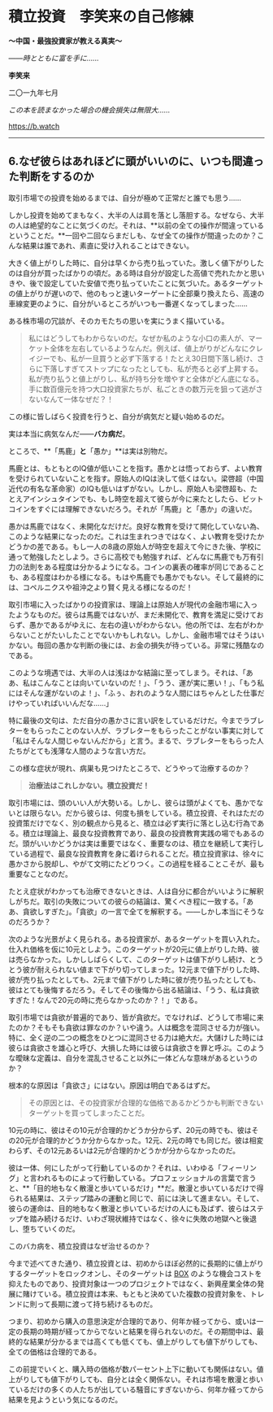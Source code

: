 # **積立投資　李笑来の自己修練**

**～中国・最強投資家が教える真実～**

*――時とともに富を手に……*

**李笑来**

二〇一九年七月

*この本を読まなかった場合の機会損失は無限大……*

https://b.watch

------

## **6.なぜ彼らはあれほどに頭がいいのに、いつも間違った判断をするのか**

取引市場での投資を始めるまでは、自分が極めて正常だと誰でも思う……

しかし投資を始めてまもなく、大半の人は肩を落とし落胆する。なぜなら、大半の人は絶望的なことに気づくのだ。それは、**以前の全ての操作が間違っているということだ。**一回や二回ならまだしも、なぜ全ての操作が間違ったのか？こんな結果は誰であれ、素直に受け入れることはできない。

大きく値上がりした時に、自分は早くから売り払っていた。激しく値下がりしたのは自分が買ったばかりの頃だ。ある時は自分が設定した高値で売れたかと思いきや、後で設定していた安値で売り払っていたことに気づいた。あるターゲットの値上がりが遅いので、他のもっと速いターゲートに全部乗り換えたら、高速の車線変更のように、自分がいるところがいつも一番遅くなってしまった……

ある株市場の冗談が、そのカモたちの思いを実にうまく描いている。

> 私にはどうしてもわからないのだ。なぜか私のような小口の素人が、マーケット全体を左右しているようなんだ。例えば、値上がりがどんなにクレイジーでも、私が一旦買うと必ず下落する！たとえ30日間下落し続け、さらに下落しすぎてストップになったとしても、私が売ると必ず上昇する。私が売り払うと値上がりし、私が持ち分を増やすと全体がどん底になる。手に数百億元を持つ大口投資家たちが、私ごときの数万元を狙って逃がさないなんて一体なぜだ？！

この様に皆しばらく投資を行うと、自分が病気だと疑い始めるのだ。

実は本当に病気なんだ――**バカ病だ**。

ところで、**「馬鹿」**と**「愚か」**は実は別物だ。

馬鹿とは、もともとのIQ値が低いことを指す。愚かとは悟っておらず、よい教育を受けられていないことを指す。原始人のIQは決して低くはない。梁啓超（中国近代の有名な革命家）のIQも低いはずがない。しかし、原始人も梁啓超も、たとえアインシュタインでも、もし時空を超えて彼らが今に来たとしたら、ビットコインをすぐには理解できないだろう。それが「馬鹿」と「愚か」の違いだ。

愚かは馬鹿ではなく、未開化なだけだ。良好な教育を受けて開化していない為、このような結果になったのだ。これは生まれつきではなく、よい教育を受けたかどうかの差である。もし一人の8歳の原始人が時空を超えて今にきた後、学校に通って勉強したとしよう。さらに高校でも勉強すれば、どんなに馬鹿でも万有引力の法則をある程度は分かるようになる。コインの裏表の確率が同じであることも、ある程度はわかる様になる。もはや馬鹿でも愚かでもない。そして最終的には、コペルニクスや祖沖之より賢く見える様になるのだ！

取引市場に入ったばかりの投資家は、理論上は原始人が現代の金融市場に入ったようなものだ。彼らは馬鹿ではないが、まだ未開化で、教育を満足に受けておらず、愚かであるがゆえに、左右の違いがわからない。他の所では、左右がわからないことがたいしたことでないかもしれない。しかし、金融市場ではそうはいかない。毎回の愚かな判断の後には、お金の損失が待っている。非常に残酷なのである。

このような境遇では、大半の人は浅はかな結論に至ってしまう。それは、「ああ、私はこんなことは向いていないのだ！」、「うう、運が実に悪い！」、「もう私にはそんな運がないのよ！」、「ふぅ、おれのような人間にはちゃんとした仕事だけやっていればいいんだな……」

特に最後の文句は、ただ自分の愚かさに言い訳をしているだけだ。今までラブレターをもらったことのない人が、ラブレターをもらったことがない事実に対して「私はそんな人間じゃないんだから」と言う。まるで、ラブレターをもらった人たちがとても浅薄な人間のような言い方だ。

この様な症状が現れ、病巣も見つけたところで、どうやって治療するのか？

> **治療法はこれしかない。積立投資だ！**

取引市場には、頭のいい人が大勢いる。しかし、彼らは頭がよくても、愚かでないとは限らない。だから彼らは、何度も損をしている。積立投資、それはただの投資策だけでなく、別の観点から見ると、積立は必ず実行に落とし込む行為である。積立は理論上、最良な投資教育であり、最良の投資教育実践の場でもあるのだ。頭がいいかどうかは実は重要ではなく、重要なのは、積立を継続して実行している過程で、最良な投資教育を身に着けられることだ。積立投資家は、徐々に愚かさから脱却し、やがて文明にたどりつく。この過程を経ることこそが、最も重要なことなのだ。

たとえ症状がわかっても治療できないときは、人は自分に都合がいいように解釈しがちだ。取引の失敗についての彼らの結論は、驚くべき程に一致する。「ああ、貪欲しすぎた」。「貪欲」の一言で全てを解釈する。――しかし本当にそうなのだろうか？

次のような光景がよく見られる。ある投資家が、あるターゲットを買い入れた。仕入れ価格を仮に10元としよう。このターゲットが20元に値上がりした時、彼は売らなかった。しかししばらくして、このターゲットは値下がりし続け、とうとう彼が耐えられない値まで下がり切ってしまった。12元まで値下がりした時、彼が売り払ったとしても、2元まで値下がりした時に彼が売り払ったとしても、彼はとても後悔するだろう。そしてその後悔から出る結論は、「うう、私は貪欲すぎた！なんで20元の時に売らなかったのか？！」である。

取引市場では貪欲が普遍的であり、皆が貪欲だ。でなければ、どうして市場に来たのか？そもそも貪欲は罪なのか？いや違う。人は概念を混同させる力が強い。特に、全く逆の二つの概念をひとつに混同させる力は絶大だ。大儲けした時には彼らは貪欲さを雄心と呼び、大損した時には彼らは貪欲さを罪と呼ぶ。このような曖昧な定義は、自分を混乱させること以外に一体どんな意味があるというのか？

根本的な原因は「貪欲さ」にはない。原因は明白であるはずだ。

> その原因とは、その投資家が合理的な価格であるかどうかも判断できないターゲットを買ってしまったことだ。

10元の時に、彼はその10元が合理的かどうか分からず、20元の時でも、彼はその20元が合理的かどうか分からなかった。12元、2元の時でも同じだ。彼は相変わらず、その12元あるいは2元が合理的かどうかが分からなかったのだ。

彼は一体、何にしたがって行動しているのか？それは、いわゆる「フィーリング」と言われるものによって行動している。プロフェッショナルの言葉で言うと、**「目的地もなく散漫と歩いているだけ」**だ。散漫と歩いているだけで得られる結果は、ステップ踏みの運動と同じで、前には決して進まない。そして、彼らの運命は、目的地もなく散漫と歩いているだけの人にも及ばず、彼らはステップを踏み続けるだけ、いわざ現状維持ではなく、徐々に失敗の地獄へと後退し、堕ちていくのだ。

このバカ病を、積立投資はなぜ治せるのか？

 今まで述べてきた通り、積立投資とは、初めからほぼ必然的に長期的に値上がりするターゲットをロックオンし、そのターゲットは [BOX](https://b.watch) のような機会コストを抑えたものであり、投資対象は一つのプロジェクトではなく、新興産業全体の発展に賭けている。積立投資は本来、もともと決めていた複数の投資対象を、トレンドに則って長期に渡って持ち続けるものだ。

つまり、初めから購入の意思決定が合理的であり、何年か経ってから、或いは一定の長期の時期が経ってからでないと結果を得られないのだ。その期間中は、最終的な結果が分かるまでは高くても低くても、値上がりしても値下がりしても、全ての価格は合理的である。

この前提でいくと、購入時の価格が数パーセント上下に動いても関係はない。値上がりしても値下がりしても、自分とは全く関係ない。それは市場を散漫と歩いているだけの多くの人たちが出している騒音にすぎないから、何年か経ってから結果を見ようという気になるのだ。